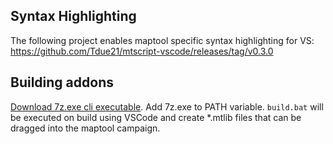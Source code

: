 ## Syntax Highlighting

The following project enables maptool specific syntax highlighting for VS:
https://github.com/Tdue21/mtscript-vscode/releases/tag/v0.3.0

## Building addons

[Download 7z.exe cli executable](https://7-zip.org/download.html).
Add 7z.exe to PATH variable.
`build.bat` will be executed on build using VSCode and create *.mtlib files that can be dragged into the maptool campaign.
